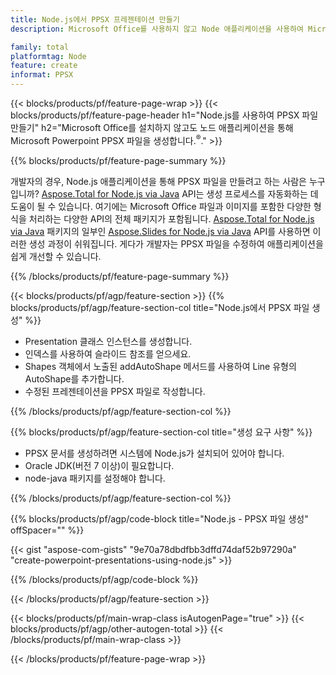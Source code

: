 ```yaml
---
title: Node.js에서 PPSX 프레젠테이션 만들기
description: Microsoft Office를 사용하지 않고 Node 애플리케이션을 사용하여 Microsoft Powerpoint PPSX 프레젠테이션을 생성합니다. 

family: total
platformtag: Node
feature: create
informat: PPSX
---
```

{{< blocks/products/pf/feature-page-wrap >}}
{{< blocks/products/pf/feature-page-header h1="Node.js를 사용하여 PPSX 파일 만들기" h2="Microsoft Office를 설치하지 않고도 노드 애플리케이션을 통해 Microsoft Powerpoint PPSX 파일을 생성합니다.<sup>&reg;</sup>." >}}

{{% blocks/products/pf/feature-page-summary %}}

개발자의 경우, Node.js 애플리케이션을 통해 PPSX 파일을 만들려고 하는 사람은 누구입니까? [Aspose.Total for Node.js via Java](https://products.aspose.com/total/ko/nodejs-java/) API는 생성 프로세스를 자동화하는 데 도움이 될 수 있습니다. 여기에는 Microsoft Office 파일과 이미지를 포함한 다양한 형식을 처리하는 다양한 API의 전체 패키지가 포함됩니다. [Aspose.Total for Node.js via Java](https://products.aspose.com/total/ko/nodejs-java/) 패키지의 일부인 [Aspose.Slides for Node.js via Java](https://products.aspose.com/slides/ko/nodejs-java/) API를 사용하면 이러한 생성 과정이 쉬워집니다. 게다가 개발자는 PPSX 파일을 수정하여 애플리케이션을 쉽게 개선할 수 있습니다. 

{{% /blocks/products/pf/feature-page-summary %}}

{{< blocks/products/pf/agp/feature-section >}}
{{% blocks/products/pf/agp/feature-section-col title="Node.js에서 PPSX 파일 생성" %}}

- Presentation 클래스 인스턴스를 생성합니다.
- 인덱스를 사용하여 슬라이드 참조를 얻으세요.
- Shapes 객체에서 노출된 addAutoShape 메서드를 사용하여 Line 유형의 AutoShape를 추가합니다.
- 수정된 프레젠테이션을 PPSX 파일로 작성합니다.

{{% /blocks/products/pf/agp/feature-section-col %}}

{{% blocks/products/pf/agp/feature-section-col title="생성 요구 사항" %}}

- PPSX 문서를 생성하려면 시스템에 Node.js가 설치되어 있어야 합니다.
- Oracle JDK(버전 7 이상)이 필요합니다.
- node-java 패키지를 설정해야 합니다.

{{% /blocks/products/pf/agp/feature-section-col %}}

{{% blocks/products/pf/agp/code-block title="Node.js - PPSX 파일 생성" offSpacer="" %}}

{{< gist "aspose-com-gists" "9e70a78dbdfbb3dffd74daf52b97290a" "create-powerpoint-presentations-using-node.js" >}}

{{% /blocks/products/pf/agp/code-block %}}

{{< /blocks/products/pf/agp/feature-section >}}

{{< blocks/products/pf/main-wrap-class isAutogenPage="true" >}}
{{< blocks/products/pf/agp/other-autogen-total >}}
{{< /blocks/products/pf/main-wrap-class >}}

{{< /blocks/products/pf/feature-page-wrap >}}